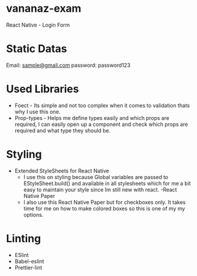 # vananaz-exam

React Native - Login Form

# Static Datas

Email: sample@gmail.com
password: password123

# Used Libraries

- Foect - Its simple and not too complex when it comes to validation thats why I use this one.
- Prop-types - Helps me define types easily and which props are required, I can easily open up a component and check which props are required and what type they should be.

# Styling

- Extended StyleSheets for React Native
  - I use this on styling because Global variables are passed to EStyleSheet.build() and available in all stylesheets which for me a bit easy to maintain your style since Im still new with react.
    -React Native Paper
  - I also use this React Native Paper but for checkboxes only. It takes time for me on how to make colored boxes so this is one of my my options.

# Linting

- ESlint
- Babel-eslint
- Prettier-lint
